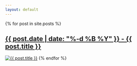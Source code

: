 ```yaml
---
layout: default
--- 
```


{% for post in site.posts %}
<p><h2><a href="{{ post.url }}">{{ post.date | date: "%-d %B %Y" }} - {{ post.title }}</a></h2></p>
<a href="{{ post.url }}"><img src="{{ post.image | prepend: site.baseurl }}" alt="{{ post.title }}" title="{{ post.title }}"></a>
{% endfor %}